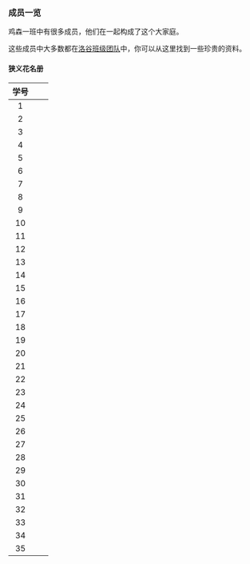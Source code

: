 ### 成员一览

鸡森一班中有很多成员，他们在一起构成了这个大家庭。

这些成员中大多数都在[洛谷班级团队](https://www.luogu.com.cn/team/73388)中，你可以从这里找到一些珍贵的资料。

#### 狭义花名册

| 学号 |  |  |
| :-----------: | :-----------: | :-----------: |
| $1$ |  |  |
| $2$ |  |  |
| $3$ |  |  |
| $4$ |  |  |
| $5$ |  |  |
| $6$ |  |  |
| $7$ |  |  |
| $8$ |  |  |
| $9$ |  |  |
| $10$ |  |  |
| $11$ |  |  |
| $12$ |  |  |
| $13$ |  |  |
| $14$ |  |  |
| $15$ |  |  |
| $16$ |  |  |
| $17$ |  |  |
| $18$ |  |  |
| $19$ |  |  |
| $20$ |  |  |
| $21$ |  |  |
| $22$ |  |  |
| $23$ |  |  |
| $24$ |  |  |
| $25$ |  |  |
| $26$ |  |  |
| $27$ |  |  |
| $28$ |  |  |
| $29$ |  |  |
| $30$ |  |  |
| $31$ |  |  |
| $32$ |  |  |
| $33$ |  |  |
| $34$ |  |  |
| $35$ |  |  |
